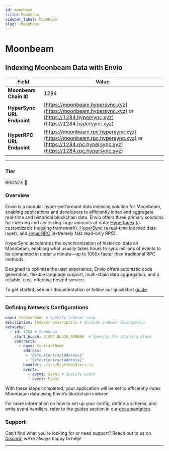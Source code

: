 ```yaml
---
id: moonbeam
title: Moonbeam
sidebar_label: Moonbeam
slug: /moonbeam
---
```


# Moonbeam

## Indexing Moonbeam Data with Envio

| **Field**                     | **Value**                                                                                          |
|-------------------------------|----------------------------------------------------------------------------------------------------|
| **Moonbeam Chain ID**     | 1284                                                                                            |
| **HyperSync URL Endpoint**    | [https://moonbeam.hypersync.xyz](https://moonbeam.hypersync.xyz) or [https://1284.hypersync.xyz](https://1284.hypersync.xyz) |
| **HyperRPC URL Endpoint**     | [https://moonbeam.rpc.hypersync.xyz](https://moonbeam.rpc.hypersync.xyz) or [https://1284.rpc.hypersync.xyz](https://1284.rpc.hypersync.xyz) |

---

### Tier

BRONZE 🥉

### Overview

Envio is a modular hyper-performant data indexing solution for Moonbeam, enabling applications and developers to efficiently index and aggregate real-time and historical blockchain data. Envio offers three primary solutions for indexing and accessing large amounts of data: [HyperIndex](/docs/HyperIndex/overview) (a customizable indexing framework), [HyperSync](/docs/HyperSync/overview) (a real-time indexed data layer), and [HyperRPC](/docs/HyperSync/overview-hyperrpc) (extremely fast read-only RPC).

HyperSync accelerates the synchronization of historical data on Moonbeam, enabling what usually takes hours to sync millions of events to be completed in under a minute—up to 1000x faster than traditional RPC methods.

Designed to optimize the user experience, Envio offers automatic code generation, flexible language support, multi-chain data aggregation, and a reliable, cost-effective hosted service.

To get started, see our documentation or follow our quickstart [guide](/docs/HyperIndex/contract-import).

---

### Defining Network Configurations

```yaml
name: IndexerName # Specify indexer name
description: Indexer Description # Include indexer description
networks:
  - id: 1284 # Moonbeam  
    start_block: START_BLOCK_NUMBER  # Specify the starting block
    contracts:
      - name: ContractName
        address:
         - "0xYourContractAddress1"
         - "0xYourContractAddress2"
        handler: ./src/EventHandlers.ts
        events:
          - event: Event # Specify event
          - event: Event
```

With these steps completed, your application will be set to efficiently index Moonbeam data using Envio’s blockchain indexer.

For more information on how to set up your config, define a schema, and write event handlers, refer to the guides section in our [documentation](/docs/HyperIndex/configuration-file).

### Support

Can’t find what you’re looking for or need support? Reach out to us on [Discord](https://discord.com/invite/Q9qt8gZ2fX); we’re always happy to help!

---
